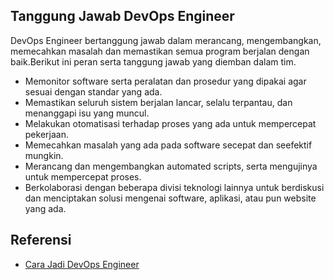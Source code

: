 ## Tanggung Jawab DevOps Engineer

DevOps Engineer bertanggung jawab dalam merancang, mengembangkan, memecahkan masalah dan memastikan semua program berjalan dengan baik.Berikut ini peran serta tanggung jawab yang diemban dalam tim.

- Memonitor software serta peralatan dan prosedur yang dipakai agar sesuai dengan standar yang ada.
- Memastikan seluruh sistem berjalan lancar, selalu terpantau, dan menanggapi isu yang muncul.
- Melakukan otomatisasi terhadap proses yang ada untuk mempercepat pekerjaan.
- Memecahkan masalah yang ada pada software secepat dan seefektif mungkin.
- Merancang dan mengembangkan automated scripts, serta mengujinya untuk mempercepat proses.
- Berkolaborasi dengan beberapa divisi teknologi lainnya untuk berdiskusi dan menciptakan solusi mengenai software, aplikasi, atau pun website yang ada.

## Referensi

- [Cara Jadi DevOps Engineer](https://www.youtube.com/watch?v=6kDpqHRE0BE&t=60s)

